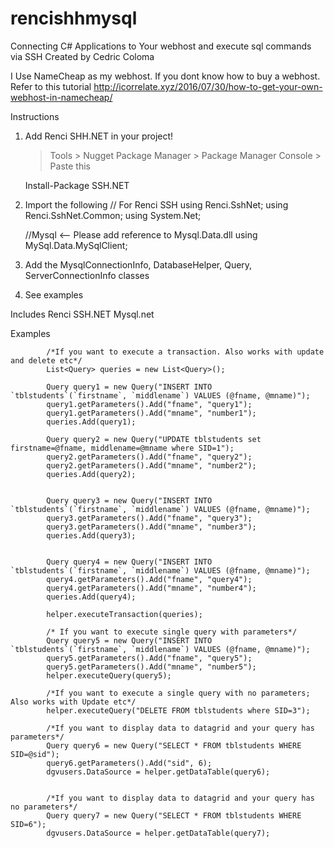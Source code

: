 # rencishhmysql
Connecting C# Applications to Your webhost and execute sql commands via SSH
Created by Cedric Coloma

I Use NameCheap as my webhost. If you dont know how to buy a webhost. Refer to this tutorial
http://icorrelate.xyz/2016/07/30/how-to-get-your-own-webhost-in-namecheap/

Instructions
1. Add Renci SHH.NET in your project! 
   >Tools > Nugget Package Manager > Package Manager Console > Paste this

   Install-Package SSH.NET

2. Import the following
   // For Renci SSH
   using Renci.SshNet;
   using Renci.SshNet.Common;
   using System.Net;

   //Mysql <-- Please add reference to Mysql.Data.dll
   using MySql.Data.MySqlClient;

3. Add the MysqlConnectionInfo, DatabaseHelper, Query, ServerConnectionInfo classes
4. See examples

Includes
Renci SSH.NET
Mysql.net

Examples


            /*If you want to execute a transaction. Also works with update and delete etc*/
            List<Query> queries = new List<Query>();

            Query query1 = new Query("INSERT INTO `tblstudents`(`firstname`, `middlename`) VALUES (@fname, @mname)");
            query1.getParameters().Add("fname", "query1");
            query1.getParameters().Add("mname", "number1");
            queries.Add(query1);

            Query query2 = new Query("UPDATE tblstudents set firstname=@fname, middlename=@mname where SID=1");
            query2.getParameters().Add("fname", "query2");
            query2.getParameters().Add("mname", "number2");
            queries.Add(query2);


            Query query3 = new Query("INSERT INTO `tblstudents`(`firstname`, `middlename`) VALUES (@fname, @mname)");
            query3.getParameters().Add("fname", "query3");
            query3.getParameters().Add("mname", "number3");
            queries.Add(query3);


            Query query4 = new Query("INSERT INTO `tblstudents`(`firstname`, `middlename`) VALUES (@fname, @mname)");
            query4.getParameters().Add("fname", "query4");
            query4.getParameters().Add("mname", "number4");
            queries.Add(query4);

            helper.executeTransaction(queries);

            /* If you want to execute single query with parameters*/
            Query query5 = new Query("INSERT INTO `tblstudents`(`firstname`, `middlename`) VALUES (@fname, @mname)");
            query5.getParameters().Add("fname", "query5");
            query5.getParameters().Add("mname", "number5");
            helper.executeQuery(query5);

            /*If you want to execute a single query with no parameters; Also works with Update etc*/
            helper.executeQuery("DELETE FROM tblstudents where SID=3");

            /*If you want to display data to datagrid and your query has parameters*/
            Query query6 = new Query("SELECT * FROM tblstudents WHERE SID=@sid");
            query6.getParameters().Add("sid", 6);
            dgvusers.DataSource = helper.getDataTable(query6);


            /*If you want to display data to datagrid and your query has no parameters*/
            Query query7 = new Query("SELECT * FROM tblstudents WHERE SID=6");
            dgvusers.DataSource = helper.getDataTable(query7);
    
